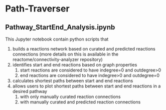 # Path-Traverser

## Pathway_StartEnd_Analysis.ipynb

This Jupyter notebook contain python scripts that
1. builds a reactions network based on curated and predicted reactions connections (more details on this is available in the reactome/connectivity-analyzer repository)
2. identifies start and end reactions based on graph properties
    1. start reactions are considered to have indegree=0 and outdegree>0
    2. end reactions are considered to have indegree>0 and outdegree=0
3. calculates shortest paths between start and end reactions
4. allows users to plot shortest paths between start and end reactions in a desired pathway
    1. with only manually curated reaction connections
    2. with manually curated and predicted reaction connections

